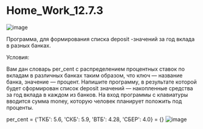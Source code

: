 # Home_Work_12.7.3
![image](https://user-images.githubusercontent.com/95160781/152568011-2d0f0439-d076-4c55-b17a-43ac588902eb.png) 






Программа, для формирования списка deposit -значений  за год вклада в разных банках.


Условия:

Вам дан словарь per_cent с распределением процентных ставок по вкладам в различных банках таким образом, что ключ — название банка, значение — процент. Напишите программу, в результате которой будет сформирован список deposit значений — накопленные средства за год вклада в каждом из банков. На вход программы с клавиатуры вводится сумма money, которую человек планирует положить под проценты.

per_cent = {'ТКБ': 5.6, 'СКБ': 5.9, 'ВТБ': 4.28, 'СБЕР': 4.0} = {}
![image](https://user-images.githubusercontent.com/95160781/152568392-116ebdb1-6d6e-457a-9c17-f3a45a2a2f99.png)
